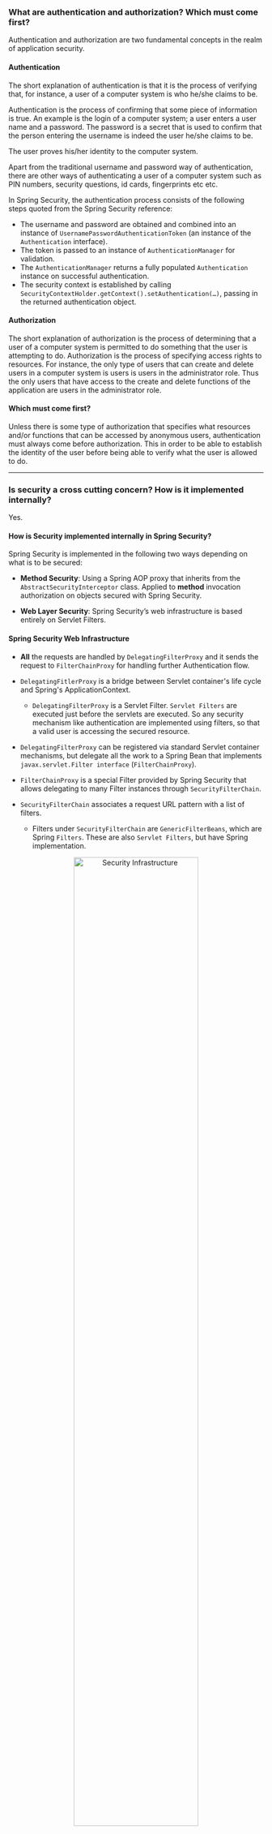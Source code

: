 
### What are authentication and authorization? Which must come first?

Authentication and authorization are two fundamental concepts in the realm of application security.

#### Authentication

The short explanation of authentication is that it is the process of verifying that, for instance, a user of a computer system is who he/she claims to be.

Authentication is the process of confirming that some piece of information is true. An example is the login of a computer system; a user enters a user name and a password. The password is a secret that is used to confirm that the person entering the username is indeed the user he/she claims to be.

The user proves his/her identity to the computer system.

Apart from the traditional username and password way of authentication, there are other ways of authenticating a user of a computer system such as PIN numbers, security questions, id cards, fingerprints etc etc.

In Spring Security, the authentication process consists of the following steps quoted from the Spring Security reference:

- The username and password are obtained and combined into an instance of `UsernamePasswordAuthenticationToken` (an instance of the `Authentication` interface).
- The token is passed to an instance of `AuthenticationManager` for validation.
- The `AuthenticationManager` returns a fully populated `Authentication` instance on successful authentication.
- The security context is established by calling `SecurityContextHolder.getContext().setAuthentication(…)`, passing in the returned authentication object.

#### Authorization

The short explanation of authorization is the process of determining that a user of a computer system is permitted to do something that the user is attempting to do. Authorization is the process of specifying access rights to resources. For instance, the only type of users that can create and delete users in a computer system is users is users in the administrator role. Thus the only users that have access to the create and delete functions of the application are users in the administrator role. 

#### Which must come first?

Unless there is some type of authorization that specifies what resources and/or functions that can be accessed by anonymous users, authentication must always come before authorization. This in order to be able to establish the identity of the user before being able to verify what the user is allowed to do.

----------

### Is security a cross cutting concern? How is it implemented internally?

Yes.

#### How is Security implemented internally in Spring Security?

Spring Security is implemented in the following two ways depending on what is to be secured:

- **Method Security**: Using a Spring AOP proxy that inherits from the `AbstractSecurityInterceptor` class. Applied to **method** invocation authorization on objects secured with Spring Security.

- **Web Layer Security**: Spring Security’s web infrastructure is based entirely on Servlet Filters.

#### Spring Security Web Infrastructure

- **All** the requests are handled by `DelegatingFilterProxy` and it sends the request to `FilterChainProxy` for handling further Authentication flow.

- `DelegatingFitlerProxy` is a bridge between Servlet container's life cycle and Spring's ApplicationContext.
  - `DelegatingFilterProxy` is a Servlet Filter. `Servlet Filters` are executed just before the servlets are executed. So any security mechanism like authentication are implemented using filters, so that a valid user is accessing the secured resource.

- `DelegatingFilterProxy` can be registered via standard Servlet container mechanisms, but delegate all the work to a Spring Bean that implements `javax.servlet.Filter interface` (`FilterChainProxy`).

- `FilterChainProxy` is a special Filter provided by Spring Security that allows delegating to many Filter instances through `SecurityFilterChain`.

- `SecurityFilterChain` associates a request URL pattern with a list of filters.
  - Filters under `SecurityFilterChain` are `GenericFilterBeans`, which are Spring `Filters`. These are also `Servlet Filters`, but have Spring implementation.

<p align="center">
  <img src="img/security-infrastructure.png" alt="Security Infrastructure" width="70%"/>
</p>

<p align="center">
  <img src="img/security.png" alt="Security" width="70%"/>
</p>

----------

### What is the delegating filter proxy?

- `DelegatingFitlerProxy` is a bridge between Servlet container's life cycle and Spring's ApplicationContext.
  - The Servlet container allows registering Filters using its own standards, but it is not aware of Spring defined Beans. 
  
  - `DelegatingFilterProxy` is a Servlet Filter. `Servlet Filters` are executed just before the servlets are executed. So any security mechanism like authentication are implemented using filters, so that a valid user is accessing the secured resource.

- `DelegatingFilterProxy` can be registered via standard Servlet container mechanisms, but delegate all the work to a Spring Bean that implements `javax.servlet.Filter interface` (`FilterChainProxy`).

Reference: https://docs.spring.io/spring-security/reference/servlet/architecture.html

----------

### What is the security filter chain?

- `SecurityFilterChain` associates a request URL pattern with a list of filters.
  - Filters under `SecurityFilterChain` are `GenericFilterBeans`, which are Spring `Filters`. These are also `Servlet Filters`, but have Spring implementation.
  
- The security filter chain implements the `SecurityFilterChain` interface and the only implementation provided by Spring Security is the `DefaultSecurityFilterChain` class.

There are two parts to a security filter chain; the `request matcher` and the `filters`. The `request matcher` determines whether the filters in the chain are to be applied to a request or not. The order in which security filter chains are declared is significant, since the first filter chain which has a request URL pattern which matches the current request will be used. 

Thus a security filter chain with a more specific URL pattern should be declared before a security filter chain with a more general URL pattern.

<p align="center">
  <img src="img/multi-security-filter-chain.png" alt="multi-security-filter-chain" width="70%"/>
</p>


#### Request Matcher

There are a number of different request matchers which all implement the `RequestMatcher` interface with perhaps the two most common ones being `MvcRequestMatcher` and `AntPathRequestMatcher`. The `MvcRequestMatcher` is configured with the URL pattern `/**`, which will match requests to the application with any URL. For example, `http://localhost:8080/myapp/index.html` will be matched and so will `http://localhost:8080/myapp/services/userservice/`, assuming the root application URL is `http://localhost:8080/myapp`.

#### Filters

The constructor of the `DefaultSecurityFilterChain` class takes a variable number of parameters, the first always being a request matcher. The remaining parameters are all filters which implements the `javax.servlet.Filter` interface.

The order of the filters in a security filter chain is important – filters must be declared in the following order (filters may be omitted if not needed):

- `ChannelProcessingFilter`
- `SecurityContextPersistenceFilter`
- `ConcurrentSessionFilter`
- Any authentication filter.
  - Such as `UsernamePasswordAuthenticationFilter`, `CasAuthenticationFilter`, `BasicAuthenticationFilter`.
- `SecurityContextHolderAwareRequestFilter`
- `JaasApiIntegrationFilter`
- `RememberMeAuthenticationFilter`
- `AnonymousAuthenticationFilter`
- `ExceptionTranslationFilter`
- `FilterSecurityInterceptor`

Reference: https://docs.spring.io/spring-security/site/docs/3.2.5.RELEASE/reference/htmlsingle/#filter-ordering

----------

### What is a security context?

#### Spring Security Core Components

| Component Type          | Function                                                                                                                                                                                                                                                                 |
|-------------------------|--------------------------------------------------------------------------------------------------------------------------------------------------------------------------------------------------------------------------------------------------------------------------|
| `SecurityContextHolder` | Contains and provides access to the `SecurityContext` of the application. Default behavior is to associate the `SecurityContext` with the current thread.                                                                                                                |
| `SecurityContext`       | `SecurityContext` interface defines the minimum security information associated with a thread of execution and holds an `Authentication` object. May also hold additional request-specific information.                                                              |
| `Authentication`        | Represents token for authentication request or authenticated principal after the request has been granted. Also contains the authorities in the application that an authenticated principal has been granted.                                                            |
| `GrantedAuthority`      | Represents an authority granted to an authenticated principal.                                                                                                                                                                                                           |
| `UserDetails`           | Holds user information, such as user-name, password and authorities of the user. This information is used to create an `Authentication` object on successful authentication. May be extended to contain application-specific user information.                           |
| `UserDetailsService`    | Given a user-name this service retrieves information about the user in a `UserDetails` object. Depending on the implementation of the user details service used, the information may be stored in a database, in memory or elsewhere if a custom implementation is used. |

<p align="center">
  <img src="img/security-context.png" alt="Security Context" width="80%"/>
</p>

A Security context is an object implementing the `SecurityContext` interface is stored in an instance of the `SecurityContextHolder`. The `SecurityContextHolder` class not only keeps a reference to a security context, but it also allows for specifying the strategy used to store the security context:
- Thread local
  - A security context is stored in a thread-local variable and available only to one single thread of execution.
  
- Inheritable thread local
  - As thread local, but with the addition that child threads created by a thread containing a thread-local variable containing a reference to a security context will also have a thread-local variable containing a reference to the same security context.
  
- Global
  - A security context is available throughout the application, from any thread.

Taking a look at the `SecurityContext` interface, which defines the minimum security information associated with a thread of execution, there are two methods; one for setting and one for retrieving an object that implements the `Authentication` interface.

The `Authentication` interface defines the properties of an object that represents a security token for:

- An authentication request
  - This is the case prior to a user having been authenticated, when a user tries to log in.
  
- An authenticated principal
  - After a user has been authenticated by an authentication manager. 
  
The basic properties contained in an object implementing the `Authentication` interface are:

- A collection of the authorities granted to the principal.

- The credentials used to authenticate a user.
  - This can be a login name and a password that has been verified to match.
  
- Details
  - Additional information, may be application specific or null if not used.
  
- Principal

- Authenticated flag
  - A boolean indicating whether the principal has been successfully authenticated.

----------

### What does the `**` pattern in an antMatcher or mvcMatcher do?

There are 3 wildcards that can be used in URL patterns:

- `*`
  - Matches any path on the level at which the wildcard occur. 
  - Example: `/services/*` matches `/services/users` and `/services/orders` but not `/services/orders/123/items`.
  
- `**`
  - Matches any path on the level at the wildcard occurs and all levels below. If only `/**` or `**` then will match any request. 
  - Example: `/services/**` matches `/services`, `/services/`, `/services/users` and `/services/orders` and also `/services/orders/123/items`, etc.
  
- `?`
  - Match any sinlge character
  - Example: `/?ea` will match `/tea`, `/pea` or `/sea`.

----------

### Why is the usage of mvcMatcher recommended over antMatcher?

As an example `antMatchers("/services")` only matches the exact `/services` URL while `mvcMatchers("/services")` matches `/services` but also `/services/`, `/services.html` and `/services.abc`. Thus the `mvcMatcher` matches more than the `antMatcher` and is more forgiving as far as configuration mistakes are concerned. In addition, the `mvcMatchers` API uses the same matching rules as used by the `@RequestMapping` annotation. Finally, the `mvcMatchers` API is newer than the `antMatchers` API.

----------

### Does Spring Security support password encoding?

#### Password Hashing

Password hashing is the process of calculating a hash-value for a password. The hash-value is stored, for instance in a database, instead of storing the password itself. Later when a user attempts to log in, a hash-value is calculated for the password supplied by the user and compared to the stored hash-value. If the hash-values does not match, the user has not supplied the correct password.

In Spring Security, this process is referred to as password encoding and is implemented using the `PasswordEncoder` interface.

#### Salting

A salt used when calculating the hash-value for a password is a sequence of random bytes that are used in combination with the cleartext password to calculate a hash-value. The salt is stored in cleartext alongside the password hash-value and can later be used when calculating hash-values for user-supplied passwords at login.

The reason for salting is to avoid always having the same hash-value for a certain word, which would make it easier to guess passwords using a dictionary of hash-values and their corresponding passwords.

----------

### Why do you need method security? What type of object is typically secured at the method level (think of its purpose not its Java type).

Method security is an additional level of security in web applications but can also be the only layer of security in applications that do not expose a web interface. It causes the class containing the secured method to be wrapped in a secure proxy (AOP).

Method Security is usually used in **Service** classes in the service layer of an application.

----------

### What do `@PreAuthorized` and `@RolesAllowed` do? What is the difference between them?

The `@PreAuthorize` and `@RolesAllowed` annotations are annotations with which method security can be configured either on individual methods or on class level. In the latter case the security constraints will be applied to all methods in the class.

#### `@PreAuthorize` 

The `@PreAuthorize` annotation allows for specifying access constraints to a method using the Spring Expression Language (SpEL). These constraints are evaluated prior to the method being executed and may result in execution of the method being denied if the constraints are not fulfilled.

The `@PreAuthorize` annotation is part of the Spring Security framework. It is recommended in new applications.

In order to be able to use `@PreAuthorize`, the `prePostEnabled` attribute in the `@EnableGlobalMethodSecurity` annotation needs to be set to true.

``` java
@EnableGlobalMethodSecurity(prePostEnabled=true)
```

#### `@RolesAllowed`

The `@RolesAllowed` annotation has its origin in the JSR-250 Java security standard. This annotation is more limited than the `@PreAuthorize` annotation in that it only supports role-based security.

In order to use the `@RolesAllowed` annotation the library containing this annotation needs to be on the classpath, as it is not part of Spring Security. In addition, the `jsr250Enabled` attribute of the `@EnableGlobalMethodSecurity` annotation need to be set to true.

``` java
@EnableGlobalMethodSecurity(jsr250Enabled=true)
```

#### `@Secured`

The `@Secured` annotation is a legacy Spring Security 2 annotation that can be used to configured method security. It supports more than only role-based security, but does not support using Spring Expression Language (SpEL) to specify security constraints. It is recommended to use the `@PreAuthorize` annotation in new applications over this annotation.

Support for the @Secured annotation needs to be explicitly enabled in the `@EnableGlobalMethodSecurity` annotation using the `securedEnabled` attribute.

``` java
@EnableGlobalMethodSecurity(securedEnabled=true)
```

----------

### How are these annotations implemented?

Method-level security is accomplished using Spring AOP proxies.

----------

### In which security annotation, are you allowed to use SpEL?

| Security Annotation | Has SpEL support? | Level           |
|---------------------|-------------------|-----------------|
| @PreAuthorize       | Yes               | Class or Method |
| @PostAuthorize      | Yes               | Class or Method |
| @Prefilter          | Yes               | Class or Method |
| @PostFilter         | Yes               | Class or Method |
| @Secured            | No                | Class or Method |
| @RolesAllowed       | No                | Class or Method |


----------

# Extra

### `@EnableWebSecurity`

`@EnableWebSecurity` annotation should be added to an `@Configuration` class to have the Spring Security configuration defined.

